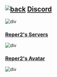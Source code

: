## [![back](https://reper2.github.io/Downloadable-Files/assets/GJ_arrow_01_001.png)](https://reper2.github.io/Downloadable-Files) [Discord](https://raw.githubusercontent.com/Reper2/Downloadable-Files/master/discord.md)

![div](https://reper2.github.io/Downloadable-Files/assets/gradientDiv02.png)

### [Reper2's Servers](https://reper2.github.io/Downloadable-Files/discord/guilds)

![div](https://reper2.github.io/Downloadable-Files/assets/gradientDiv02.png)

### [Reper2's Avatar](https://images-ext-2.discordapp.net/external/HXDdvrd4MA-I5WhYmTDraZ9wOw9fbhVGFzd8t1DU8k4/%3Fsize%3D256/https/cdn.discordapp.com/avatars/771605101550632970/ab9144fb4360ec9ba24af24caebc31ae.png)

![div](https://reper2.github.io/Downloadable-Files/assets/gradientDiv02.png)

